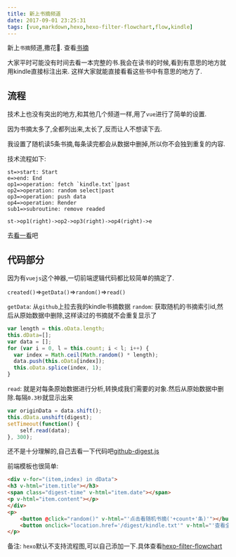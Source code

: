 ```yaml
---
title: 新上书摘频道
date: 2017-09-01 23:25:31
tags: [vue,markdown,hexo,hexo-filter-flowchart,flow,kindle]
---
```


新上`书摘`频道,撒花🎉. 查看[书摘](/digest)

大家平时可能没有时间去看一本完整的书.我会在读书的时候,看到有意思的地方就用kindle直接标注出来. 这样大家就能直接看看这些书中有意思的地方了.

## 流程
技术上也没有突出的地方,和其他几个频道一样,用了`vue`进行了简单的设置.

因为书摘太多了,全都列出来,太长了,反而让人不想读下去.

我设置了随机读5条书摘,每条读完都会从数据中删掉,所以你不会独到重复的内容.

技术流程如下:

```flow
st=>start: Start
e=>end: End
op1=>operation: fetch `kindle.txt`|past
op2=>operation: random select|past
op3=>operation: push data
op4=>operation: Render
sub1=>subroutine: remove readed

st->op1(right)->op2->op3(right)->op4(right)->e
```

去[看一看](/digest)吧

## 代码部分

因为有`vuejs`这个神器,一切前端逻辑代码都比较简单的搞定了.

`created()`=>`getData()`=>`random()`=>`read()`

`getData`: 从`github`上拉去我的kindle书摘数据
`random`: 获取随机的书摘索引id,然后从原始数据中删除,这样读过的书摘就不会重复显示了

```js
var length = this.oData.length;
this.dData=[];
var data = [];
for (var i = 0, l = this.count; i < l; i++) {
  var index = Math.ceil(Math.random() * length);
  data.push(this.oData[index]);
  this.oData.splice(index, 1);
}
```

`read`: 就是对每条原始数据进行分析,转换成我们需要的对象.然后从原始数据中删除.每隔`0.3秒`就显示出来

```js
var originData = data.shift();
this.dData.unshift(digest);
setTimeout(function() {
	self.read(data);
}, 300);
```

还不是十分理解的,自己去看一下代码吧[github-digest.js](https://github.com/StoneRen/stoneren.github.io/blob/master/digest/digest.js)

前端模板也很简单:

```html
<div v-for="(item,index) in dData">
<h3 v-html="item.title"></h3>
<span class="digest-time" v-html="item.date"></span>
<p v-html="item.content"></p>
</div>
<p>
    <button @click="random()" v-html="'点击看随机书摘('+count+'条)'"></button> &nbsp;&nbsp;&nbsp;&nbsp;
    <button onclick="location.href='/digest/kindle.txt'" v-html="'查看全部书摘('+oData.length+'条)'">全部书摘</button>
</p>
```

备注: `hexo`默认不支持流程图,可以自己添加一下.具体查看[hexo-filter-flowchart](https://github.com/bubkoo/hexo-filter-flowchart)
